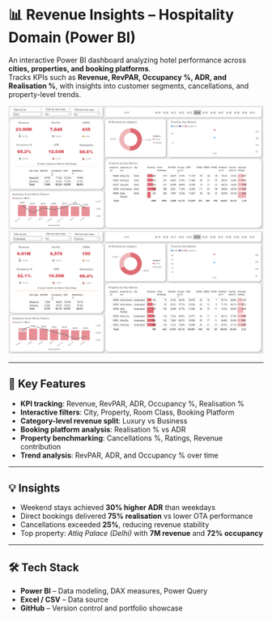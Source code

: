 # 📊 Revenue Insights – Hospitality Domain (Power BI)

An interactive Power BI dashboard analyzing hotel performance across **cities, properties, and booking platforms**.  
Tracks KPIs such as **Revenue, RevPAR, Occupancy %, ADR, and Realisation %**, with insights into customer segments, cancellations, and property-level trends.  

![Dashboard Preview 1](assets/SS_1.png)  
![Dashboard Preview 2](assets/SS_2.png) 

---

## 🚀 Key Features
- **KPI tracking**: Revenue, RevPAR, ADR, Occupancy %, Realisation %
- **Interactive filters**: City, Property, Room Class, Booking Platform
- **Category-level revenue split**: Luxury vs Business
- **Booking platform analysis**: Realisation % vs ADR
- **Property benchmarking**: Cancellations %, Ratings, Revenue contribution
- **Trend analysis**: RevPAR, ADR, and Occupancy % over time

---

## 💡 Insights
- Weekend stays achieved **30% higher ADR** than weekdays  
- Direct bookings delivered **75% realisation** vs lower OTA performance  
- Cancellations exceeded **25%**, reducing revenue stability  
- Top property: *Atliq Palace (Delhi)* with **7M revenue** and **72% occupancy**  

---

## 🛠️ Tech Stack
- **Power BI** – Data modeling, DAX measures, Power Query  
- **Excel / CSV** – Data source  
- **GitHub** – Version control and portfolio showcase  
